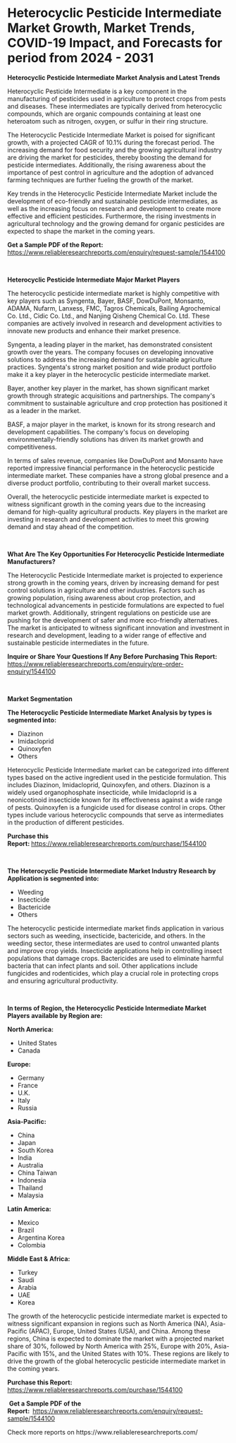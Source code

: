 <p><h1>Heterocyclic Pesticide Intermediate Market Growth, Market Trends, COVID-19 Impact, and Forecasts for period from 2024 - 2031</h1></p><p><strong>Heterocyclic Pesticide Intermediate Market Analysis and Latest Trends</strong></p>
<p><p>Heterocyclic Pesticide Intermediate is a key component in the manufacturing of pesticides used in agriculture to protect crops from pests and diseases. These intermediates are typically derived from heterocyclic compounds, which are organic compounds containing at least one heteroatom such as nitrogen, oxygen, or sulfur in their ring structure.</p><p>The Heterocyclic Pesticide Intermediate Market is poised for significant growth, with a projected CAGR of 10.1% during the forecast period. The increasing demand for food security and the growing agricultural industry are driving the market for pesticides, thereby boosting the demand for pesticide intermediates. Additionally, the rising awareness about the importance of pest control in agriculture and the adoption of advanced farming techniques are further fueling the growth of the market.</p><p>Key trends in the Heterocyclic Pesticide Intermediate Market include the development of eco-friendly and sustainable pesticide intermediates, as well as the increasing focus on research and development to create more effective and efficient pesticides. Furthermore, the rising investments in agricultural technology and the growing demand for organic pesticides are expected to shape the market in the coming years.</p></p>
<p><strong>Get a Sample PDF of the Report:&nbsp;</strong> <a href="https://www.reliableresearchreports.com/enquiry/request-sample/1544100">https://www.reliableresearchreports.com/enquiry/request-sample/1544100</a></p>
<p>&nbsp;</p>
<p><strong>Heterocyclic Pesticide Intermediate Major Market Players</strong></p>
<p><p>The heterocyclic pesticide intermediate market is highly competitive with key players such as Syngenta, Bayer, BASF, DowDuPont, Monsanto, ADAMA, Nufarm, Lanxess, FMC, Tagros Chemicals, Bailing Agrochemical Co. Ltd., Cidic Co. Ltd., and Nanjing Qisheng Chemical Co. Ltd. These companies are actively involved in research and development activities to innovate new products and enhance their market presence.</p><p>Syngenta, a leading player in the market, has demonstrated consistent growth over the years. The company focuses on developing innovative solutions to address the increasing demand for sustainable agriculture practices. Syngenta's strong market position and wide product portfolio make it a key player in the heterocyclic pesticide intermediate market.</p><p>Bayer, another key player in the market, has shown significant market growth through strategic acquisitions and partnerships. The company's commitment to sustainable agriculture and crop protection has positioned it as a leader in the market.</p><p>BASF, a major player in the market, is known for its strong research and development capabilities. The company's focus on developing environmentally-friendly solutions has driven its market growth and competitiveness.</p><p>In terms of sales revenue, companies like DowDuPont and Monsanto have reported impressive financial performance in the heterocyclic pesticide intermediate market. These companies have a strong global presence and a diverse product portfolio, contributing to their overall market success.</p><p>Overall, the heterocyclic pesticide intermediate market is expected to witness significant growth in the coming years due to the increasing demand for high-quality agricultural products. Key players in the market are investing in research and development activities to meet this growing demand and stay ahead of the competition.</p></p>
<p>&nbsp;</p>
<p><strong>What Are The Key Opportunities For Heterocyclic Pesticide Intermediate Manufacturers?</strong></p>
<p><p>The Heterocyclic Pesticide Intermediate market is projected to experience strong growth in the coming years, driven by increasing demand for pest control solutions in agriculture and other industries. Factors such as growing population, rising awareness about crop protection, and technological advancements in pesticide formulations are expected to fuel market growth. Additionally, stringent regulations on pesticide use are pushing for the development of safer and more eco-friendly alternatives. The market is anticipated to witness significant innovation and investment in research and development, leading to a wider range of effective and sustainable pesticide intermediates in the future.</p></p>
<p><strong>Inquire or Share Your Questions If Any Before Purchasing This Report:</strong> <a href="https://www.reliableresearchreports.com/enquiry/pre-order-enquiry/1544100">https://www.reliableresearchreports.com/enquiry/pre-order-enquiry/1544100</a></p>
<p>&nbsp;</p>
<p><strong>Market Segmentation</strong></p>
<p><strong>The Heterocyclic Pesticide Intermediate Market Analysis by types is segmented into:</strong></p>
<p><ul><li>Diazinon</li><li>Imidacloprid</li><li>Quinoxyfen</li><li>Others</li></ul></p>
<p><p>Heterocyclic Pesticide Intermediate market can be categorized into different types based on the active ingredient used in the pesticide formulation. This includes Diazinon, Imidacloprid, Quinoxyfen, and others. Diazinon is a widely used organophosphate insecticide, while Imidacloprid is a neonicotinoid insecticide known for its effectiveness against a wide range of pests. Quinoxyfen is a fungicide used for disease control in crops. Other types include various heterocyclic compounds that serve as intermediates in the production of different pesticides.</p></p>
<p><strong>Purchase this Report:&nbsp;</strong><a href="https://www.reliableresearchreports.com/purchase/1544100">https://www.reliableresearchreports.com/purchase/1544100</a></p>
<p>&nbsp;</p>
<p><strong>The Heterocyclic Pesticide Intermediate Market Industry Research by Application is segmented into:</strong></p>
<p><ul><li>Weeding</li><li>Insecticide</li><li>Bactericide</li><li>Others</li></ul></p>
<p><p>The heterocyclic pesticide intermediate market finds application in various sectors such as weeding, insecticide, bactericide, and others. In the weeding sector, these intermediates are used to control unwanted plants and improve crop yields. Insecticide applications help in controlling insect populations that damage crops. Bactericides are used to eliminate harmful bacteria that can infect plants and soil. Other applications include fungicides and rodenticides, which play a crucial role in protecting crops and ensuring agricultural productivity.</p></p>
<p>&nbsp;</p>
<p><strong>In terms of Region, the Heterocyclic Pesticide Intermediate Market Players available by Region are:</strong></p>
<p>
    <p> <strong> North America: </strong>
        <ul>
            <li>United States</li>
            <li>Canada</li>
        </ul>
        </p> 
    <p> <strong> Europe: </strong>
        <ul>
            <li>Germany</li>
            <li>France</li>
            <li>U.K.</li>
            <li>Italy</li>
            <li>Russia</li>
        </ul>
        </p> 
    <p> <strong> Asia-Pacific: </strong>
        <ul>
            <li>China</li>
            <li>Japan</li>
            <li>South Korea</li>
            <li>India</li>
            <li>Australia</li>
            <li>China Taiwan</li>
            <li>Indonesia</li>
            <li>Thailand</li>
            <li>Malaysia</li>
        </ul>
        </p> 
    <p> <strong> Latin America: </strong>
        <ul>
            <li>Mexico</li>
            <li>Brazil</li>
            <li>Argentina Korea</li>
            <li>Colombia</li>
        </ul>
        </p> 
    <p> <strong> Middle East & Africa: </strong>
        <ul>
            <li>Turkey</li>
            <li>Saudi</li>
            <li>Arabia</li>
            <li>UAE</li>
            <li>Korea</li>
        </ul>
    </p>
    </p>
<p><p>The growth of the heterocyclic pesticide intermediate market is expected to witness significant expansion in regions such as North America (NA), Asia-Pacific (APAC), Europe, United States (USA), and China. Among these regions, China is expected to dominate the market with a projected market share of 30%, followed by North America with 25%, Europe with 20%, Asia-Pacific with 15%, and the United States with 10%. These regions are likely to drive the growth of the global heterocyclic pesticide intermediate market in the coming years.</p></p>
<p><strong>Purchase this Report: </strong><a href="https://www.reliableresearchreports.com/purchase/1544100">https://www.reliableresearchreports.com/purchase/1544100</a></p>
<p>&nbsp;<strong>Get a Sample PDF of the Report:&nbsp;&nbsp;</strong><a href="https://www.reliableresearchreports.com/enquiry/request-sample/1544100">https://www.reliableresearchreports.com/enquiry/request-sample/1544100</a></p>
<p><strong></strong></p>
<p>Check more reports on https://www.reliableresearchreports.com/</p>